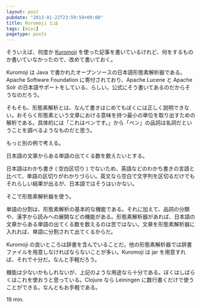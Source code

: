 ```yaml
---
layout: post
pubdate: "2013-01-22T23:59:59+09:00"
title: Kuromoji とは
tags: [misc]
pagetype: posts
---
```

そういえば、何度か [Kuromoji][kuromoji] を使った記事を書いているけれど、何をするものか書いていなかったので、改めて書いておく。

Kuromoji は Java で書かれたオープンソースの日本語形態素解析器である。 Apache Software Foundation に寄付されており、Apache Lucene と Apache Solr の日本語サポートをしている、らしい。公式にそう書いてあるのだからそうなのだろう。

そもそも、形態素解析とは、なんて書きはじめてもぼくには正しく説明できない。おそらく形態素という文章における意味を持つ最小の単位を取り出すための解析である。具体的には「これはペンです。」から「ペン」の品詞は名詞だということを調べるようなものだと思う。

もっと別の例で考える。

日本語の文章からある単語の出てくる数を数えたいとする。

日本語はわかち書き ( 空白区切り ) でないため、英語などのわかち書きの言語と比べて、単語の区切りがわかりづらい。英文なら空白で文字列を区切るだけでもそれらしい結果が出るが、日本語ではそうはいかない。

そこで形態素解析器を使う。

単語の分割は、形態素解析の基本的な機能である。それに加えて、品詞の分類や、漢字から読みへの展開などの機能がある。形態素解析器があれば、日本語の文章からある単語の出てくる数を数えるのは苦ではない。文章を形態素解析器に入れれば、単語に分割されて出てくるからだ。

Kuromoji の良いところは辞書を含んでいることだ。他の形態素解析器では辞書ファイルを用意しなければならないことが多い。Kuromoji は jar を用意すれば、それで十分だ。なんと手軽だろう。

機能は少ないかもしれないが、上記のような用途なら十分である。ぼくはしばらくはこれを使おうと思っている。Clojure なら Leiningen に数行書くだけで使うことができる。なんともお手軽である。

19 min.

[kuromoji]: http://www.atilika.org/

